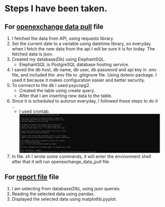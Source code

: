 # Steps I have been taken.

## For [openexchange data pull](openexchange_data_pull.py) file

1. I fetched the data from API, using requests library.
2. Set the current date to a variable using datetime library, so everyday when I fetch the new data from the api I will be sure it is for today. The fetched data is json.
3. Created my database(Db) using ElephantSQL.
    - ElephantSQL is PostgreSQL database hosting service.
4. I saved the db host, db name, db user, db password and api key in .env file, and included the .env file to .gitignore file. Using dotenv package. I used it because it makes configuration easier and better security.
5. To connect to the db I used psycopg2.
    - Created the table using create query.
    - After that I am inserting new data to the table.
6. Since it is scheduled to autorun everyday, I followed these steps to do it ..
    - I used crontab.
    ![crontab](assets/crontab_scheduling_openexchange_data_pull.PNG)
7. In file. sh I wrote some commands, it will enter the environment shell after that it will run openexchange_data_pull file.


## For [report file](report.py) file

1. I am selecting from database(Db), using json queries.
2. Reading the selected data using pandas.
3. Displayed the selected data using matplotlib.pyplot.